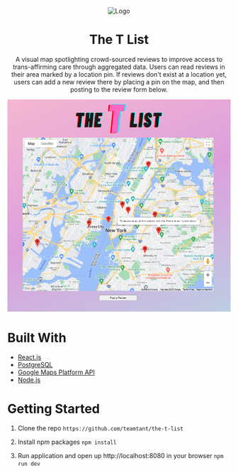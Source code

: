 <div align="center">

![Logo](./Images/app-logo-3.png)

# The T List
A visual map spotlighting crowd-sourced reviews to improve access to trans-affirming care through aggregated data. Users can read reviews in their area marked by a location pin. If reviews don't exist at a location yet, users can add a new review there by placing a pin on the map, and then posting to the review form below. 

</div>

![The T-List](./Images/the-t-list.png)

# Built With
- [React.js](https://reactjs.org/)
- [PostgreSQL](https://www.postgresql.org/)
- [Google Maps Platform API](https://developers.google.com/maps/)
- [Node.js](https://nodejs.org/en/)

# Getting Started

1. Clone the repo 
``` https://github.com/teamtant/the-t-list ```

2. Install npm packages
``` npm install ```

3. Run application and open up http://localhost:8080 in your browser
``` npm run dev ```

